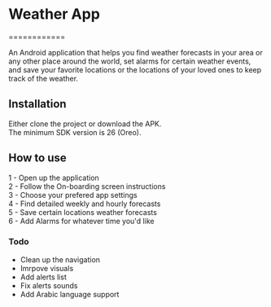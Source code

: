 # Weather App
============

An Android application that helps you find weather forecasts in your area or any other place around the world, set alarms for certain weather events, and save your favorite locations or the locations of your loved ones to keep track of the weather.


## Installation

Either clone the project or download the APK.<br>
The minimum SDK version is 26 (Oreo).


## How to use

1 - Open up the application<br/>
2 - Follow the On-boarding screen instructions<br/>
3 - Choose your prefered app settings<br/>
4 - Find detailed weekly and hourly forecasts<br/>
5 - Save certain locations weather forecasts<br/>
6 - Add Alarms for whatever time you'd like


### Todo

- Clean up the navigation
- Imrpove visuals
- Add alerts list
- Fix alerts sounds
- Add Arabic language support
